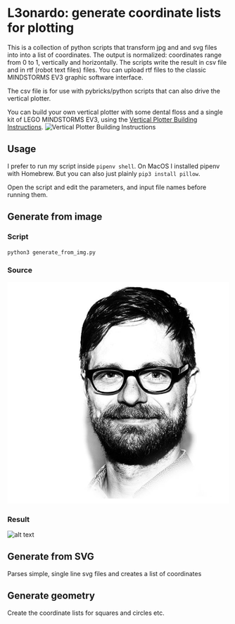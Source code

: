 # L3onardo: generate coordinate lists for plotting #

This is a collection of python scripts that transform jpg and and svg files into into a list of coordinates. The output is normalized: coordinates range from 0 to 1, vertically and horizontally. The scripts write the result in csv file and in rtf (robot text files) files. You can upload rtf files to the classic MINDSTORMS EV3 graphic software interface. 

The csv file is for use with pybricks/python scripts that can also drive the vertical plotter.

You can build your own vertical plotter with some dental floss and a single kit of LEGO MINDSTORMS EV3, using the [Vertical Plotter Building Instructions](http://antonsmindstorms.com.transurl.nl/product/31313-ev3-vertical-plotter-building-instructions/).
![Vertical Plotter Building Instructions](http://antonsmindstorms.com.transurl.nl/product/31313-ev3-vertical-plotter-building-instructions/)

## Usage
I prefer to run my script inside `pipenv shell`. On MacOS I installed pipenv with Homebrew. But you can also just plainly `pip3 install pillow`.

Open the script and edit the parameters, and input file names before running them.

## Generate from image ##
### Script
`python3 generate_from_img.py`

### Source
![alt text](https://github.com/antonvh/L3onardo-plotter/blob/master/input/anton.jpg "Original image")

### Result
![alt text](https://github.com/antonvh/L3onardo-plotter/blob/master/input/result.jpg "Result")


## Generate from SVG ##
Parses simple, single line svg files and creates a list of coordinates

## Generate geometry ##
Create the coordinate lists for squares and circles etc.